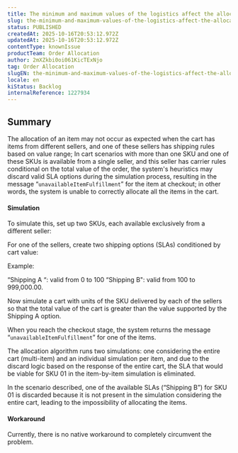 ```yaml
---
title: The minimum and maximum values of the logistics affect the allocation flow
slug: the-minimum-and-maximum-values-of-the-logistics-affect-the-allocation-flow
status: PUBLISHED
createdAt: 2025-10-16T20:53:12.972Z
updatedAt: 2025-10-16T20:53:12.972Z
contentType: knownIssue
productTeam: Order Allocation
author: 2mXZkbi0oi061KicTExNjo
tag: Order Allocation
slugEN: the-minimum-and-maximum-values-of-the-logistics-affect-the-allocation-flow
locale: en
kiStatus: Backlog
internalReference: 1227934
---
```


## Summary


The allocation of an item may not occur as expected when the cart has items from different sellers, and one of these sellers has shipping rules based on value range;
In cart scenarios with more than one SKU and one of these SKUs is available from a single seller, and this seller has carrier rules conditional on the total value of the order, the system's heuristics may discard valid SLA options during the simulation process, resulting in the message “`unavailableItemFulfillment`” for the item at checkout; in other words, the system is unable to correctly allocate all the items in the cart.


#### Simulation


To simulate this, set up two SKUs, each available exclusively from a different seller:

For one of the sellers, create two shipping options (SLAs) conditioned by cart value:

Example:

“Shipping A “: valid from 0 to 100
“Shipping B": valid from 100 to 999,000.00.

Now simulate a cart with units of the SKU delivered by each of the sellers so that the total value of the cart is greater than the value supported by the Shipping A option.

When you reach the checkout stage, the system returns the message “`unavailableItemFulfillment`” for one of the items.

The allocation algorithm runs two simulations: one considering the entire cart (multi-item) and an individual simulation per item, and due to the discard logic based on the response of the entire cart, the SLA that would be viable for SKU 01 in the item-by-item simulation is eliminated.

In the scenario described, one of the available SLAs (“Shipping B”) for SKU 01 is discarded because it is not present in the simulation considering the entire cart, leading to the impossibility of allocating the items.


#### Workaround


Currently, there is no native workaround to completely circumvent the problem.



